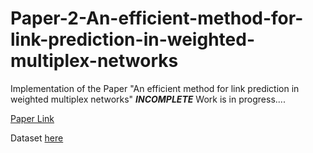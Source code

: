 # Paper-2-An-efficient-method-for-link-prediction-in-weighted-multiplex-networks
Implementation of the Paper "An efficient method for link prediction in weighted multiplex networks" 
***INCOMPLETE*** Work is in progress....

[Paper Link](https://link.springer.com/content/pdf/10.1186%2Fs40649-016-0034-y.pdf)

Dataset [here](http://deim.urv.cat/~manlio.dedomenico/data.php)

